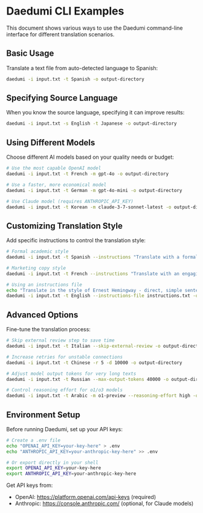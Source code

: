 # Daedumi CLI Examples

This document shows various ways to use the Daedumi command-line interface for different translation scenarios.

## Basic Usage

Translate a text file from auto-detected language to Spanish:

```bash
daedumi -i input.txt -t Spanish -o output-directory
```

## Specifying Source Language

When you know the source language, specifying it can improve results:

```bash
daedumi -i input.txt -s English -t Japanese -o output-directory
```

## Using Different Models

Choose different AI models based on your quality needs or budget:

```bash
# Use the most capable OpenAI model
daedumi -i input.txt -t French -m gpt-4o -o output-directory

# Use a faster, more economical model
daedumi -i input.txt -t German -m gpt-4o-mini -o output-directory

# Use Claude model (requires ANTHROPIC_API_KEY)
daedumi -i input.txt -t Korean -m claude-3-7-sonnet-latest -o output-directory
```

## Customizing Translation Style

Add specific instructions to control the translation style:

```bash
# Formal academic style
daedumi -i input.txt -t Spanish --instructions "Translate with a formal tone suitable for academic papers" -o output-directory

# Marketing copy style
daedumi -i input.txt -t French --instructions "Translate with an engaging, persuasive tone for marketing copy" -o output-directory

# Using an instructions file
echo "Translate in the style of Ernest Hemingway - direct, simple sentences with powerful imagery" > instructions.txt
daedumi -i input.txt -t English --instructions-file instructions.txt -o output-directory
```

## Advanced Options

Fine-tune the translation process:

```bash
# Skip external review step to save time
daedumi -i input.txt -t Italian --skip-external-review -o output-directory

# Increase retries for unstable connections
daedumi -i input.txt -t Chinese -r 5 -d 10000 -o output-directory

# Adjust model output tokens for very long texts
daedumi -i input.txt -t Russian --max-output-tokens 40000 -o output-directory

# Control reasoning effort for o1/o3 models
daedumi -i input.txt -t Arabic -m o1-preview --reasoning-effort high -o output-directory
```

## Environment Setup

Before running Daedumi, set up your API keys:

```bash
# Create a .env file
echo "OPENAI_API_KEY=your-key-here" > .env
echo "ANTHROPIC_API_KEY=your-anthropic-key-here" >> .env

# Or export directly in your shell
export OPENAI_API_KEY=your-key-here
export ANTHROPIC_API_KEY=your-anthropic-key-here
```

Get API keys from:

- OpenAI: https://platform.openai.com/api-keys (required)
- Anthropic: https://console.anthropic.com/ (optional, for Claude models)
